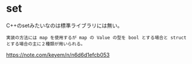 # set
C++のsetみたいなのは標準ライブラリには無い。  
```
実装の方法には map を使用するが map の Value の型を bool とする場合と struct とする場合の主に２種類が用いられる。
```
https://note.com/keyem/n/n6d6d1efcb053
